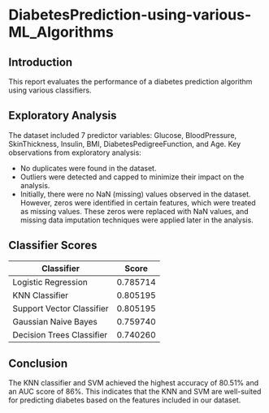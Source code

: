 # DiabetesPrediction-using-various-ML_Algorithms

## Introduction

This report evaluates the performance of a diabetes prediction algorithm using various classifiers.

## Exploratory Analysis

The dataset included 7 predictor variables: Glucose, BloodPressure, SkinThickness, Insulin, BMI, DiabetesPedigreeFunction, and Age. Key observations from exploratory analysis:

- No duplicates were found in the dataset.
- Outliers were detected and capped to minimize their impact on the analysis.
- Initially, there were no NaN (missing) values observed in the dataset. However, zeros were identified in certain features, which were treated as missing values. These zeros were replaced with NaN values, and missing data imputation techniques were applied later in the analysis.

## Classifier Scores

| Classifier                   | Score     |
|------------------------------|-----------|
| Logistic Regression          | 0.785714  |
| KNN Classifier               | 0.805195  |
| Support Vector Classifier    | 0.805195  |
| Gaussian Naive Bayes         | 0.759740  |
| Decision Trees Classifier    | 0.740260  |

## Conclusion

The KNN classifier and SVM achieved the highest accuracy of 80.51% and an AUC score of 86%. This indicates that the KNN and SVM are well-suited for predicting diabetes based on the features included in our dataset.

